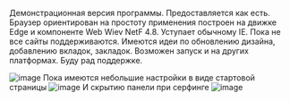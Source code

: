 Демонстрационная версия программы. Предоставляется как есть.
Браузер ориентирован на простоту применения построен на движке Edge и компонентe Web Wiev NetF 4.8. Уступает обычному IE. Пока не все сайты поддерживаются.
Имеются идеи по обновлению дизайна, добавлению вкладок, закладок. Возможен запуск и на других платформах.
Буду рад поддержке.

![image](https://github.com/KingDog25/SimpleBrowser2WinForms_NetFr_4_8/assets/99288384/7ebdd830-184e-4ec2-9b2e-2a2a3a7d221d)
Пока имеются небольшие настройки в виде стартовой страницы
![image](https://github.com/KingDog25/SimpleBrowser2WinForms_NetFr_4_8/assets/99288384/77f06e1a-d367-4288-b4b0-a33bbf2c8a28)
И скрытию панели при серфинге
![image](https://github.com/KingDog25/SimpleBrowser2WinForms_NetFr_4_8/assets/99288384/89661616-9a11-4323-9041-9bc193fea64e)


